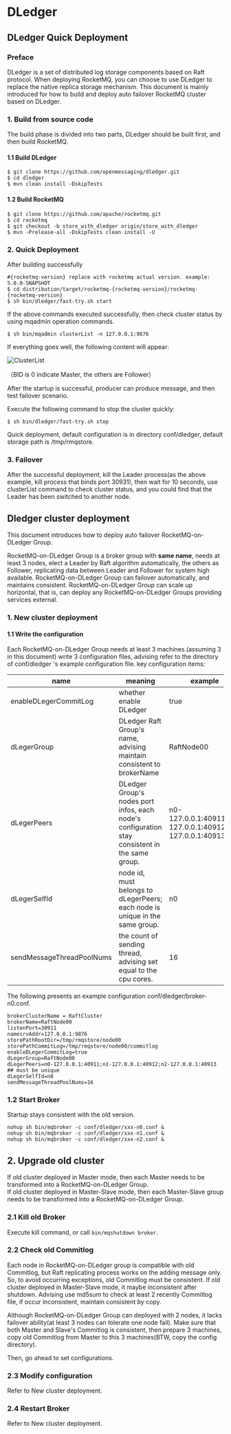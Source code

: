 # DLedger

## DLedger Quick Deployment

### Preface
DLedger is a set of distributed log storage components based on Raft protocol. When deploying RocketMQ, you can choose to use DLedger to replace the native replica storage mechanism. This document is mainly introduced for how to build and deploy auto failover RocketMQ cluster based on DLedger.

### 1. Build from source code
The build phase is divided into two parts, DLedger should be built first, and then build RocketMQ.

#### 1.1 Build DLedger

```shell
$ git clone https://github.com/openmessaging/dledger.git
$ cd dledger
$ mvn clean install -DskipTests
```

#### 1.2 Build RocketMQ

```shell
$ git clone https://github.com/apache/rocketmq.git
$ cd rocketmq
$ git checkout -b store_with_dledger origin/store_with_dledger
$ mvn -Prelease-all -DskipTests clean install -U
```

### 2. Quick Deployment

After building successfully

```shell
#{rocketmq-version} replace with rocketmq actual version. example: 5.0.0-SNAPSHOT
$ cd distribution/target/rocketmq-{rocketmq-version}/rocketmq-{rocketmq-version}
$ sh bin/dledger/fast-try.sh start
```

If the above commands executed successfully, then check cluster status by using mqadmin operation commands.

```shell
$ sh bin/mqadmin clusterList -n 127.0.0.1:9876
```

If everything goes well, the following content will appear:

![ClusterList](https://img.alicdn.com/5476e8b07b923/TB11Z.ZyCzqK1RjSZFLXXcn2XXa)

（BID is 0 indicate Master, the others are Follower）

After the startup is successful, producer can produce message, and then test failover scenario.

Execute the following command to stop the cluster quickly:

```shell
$ sh bin/dledger/fast-try.sh stop
```

Quick deployment, default configuration is in directory conf/dledger, default storage path is /tmp/rmqstore.


### 3. Failover

After the successful deployment, kill the Leader process(as the above example, kill process that binds port 30931), then wait for 10 seconds, use clusterList command to check cluster status, and you could find that the Leader has been switched to another node.

## Dledger cluster deployment

This document introduces how to deploy auto failover RocketMQ-on-DLedger Group.

RocketMQ-on-DLedger Group is a broker group with **same name**, needs at least 3 nodes, elect a Leader by Raft algorithm automatically, the others as Follower, replicating data between Leader and Follower for system high available. 
RocketMQ-on-DLedger Group can failover automatically, and maintains consistent. 
RocketMQ-on-DLedger Group can scale up horizontal, that is, can deploy any RocketMQ-on-DLedger Groups providing services external.  

### 1. New cluster deployment

#### 1.1 Write the configuration
Each RocketMQ-on-DLedger Group needs at least 3 machines.(assuming 3 in this document) 
write 3 configuration files, advising refer to the directory of conf/dledger 's example configuration file. 
key configuration items:  

| name                      | meaning                                                      | example                                                  |
| ------------------------- | ------------------------------------------------------------ | -------------------------------------------------------- |
| enableDLegerCommitLog     | whether enable DLedger                                       | true                                                     |
| dLegerGroup               | DLedger Raft Group's name, advising maintain consistent to brokerName | RaftNode00                                               |
| dLegerPeers               | DLedger Group's nodes port infos, each node's configuration stay consistent in the same group. | n0-127.0.0.1:40911;n1-127.0.0.1:40912;n2-127.0.0.1:40913 |
| dLegerSelfId              | node id, must belongs to dLegerPeers; each node is unique in the same group. | n0                                                       |
| sendMessageThreadPoolNums | the count of sending thread, advising set equal to the cpu cores. | 16                                                       |

The following presents an example configuration conf/dledger/broker-n0.conf.  

```
brokerClusterName = RaftCluster
brokerName=RaftNode00
listenPort=30911
namesrvAddr=127.0.0.1:9876
storePathRootDir=/tmp/rmqstore/node00
storePathCommitLog=/tmp/rmqstore/node00/commitlog
enableDLegerCommitLog=true
dLegerGroup=RaftNode00
dLegerPeers=n0-127.0.0.1:40911;n1-127.0.0.1:40912;n2-127.0.0.1:40913
## must be unique
dLegerSelfId=n0
sendMessageThreadPoolNums=16
```

### 1.2 Start Broker

Startup stays consistent with the old version.

`nohup sh bin/mqbroker -c conf/dledger/xxx-n0.conf & `  
`nohup sh bin/mqbroker -c conf/dledger/xxx-n1.conf & `  
`nohup sh bin/mqbroker -c conf/dledger/xxx-n2.conf & `  


## 2. Upgrade old cluster

If old cluster deployed in Master mode, then each Master needs to be transformed into a RocketMQ-on-DLedger Group.  
If old cluster deployed in Master-Slave mode, then each Master-Slave group needs to be transformed into a RocketMQ-on-DLedger Group.

### 2.1 Kill old Broker

Execute kill command, or call `bin/mqshutdown broker`.

### 2.2 Check old Commitlog

Each node in RocketMQ-on-DLedger group is compatible with old Commitlog, but Raft replicating process works on the adding message only. So, to avoid occurring exceptions, old Commitlog must be consistent.
If old cluster deployed in Master-Slave mode, it maybe inconsistent after shutdown. Advising use md5sum to check at least 2 recently Commitlog file, if occur inconsistent, maintain consistent by copy.

Although RocketMQ-on-DLedger Group can deployed with 2 nodes, it lacks failover ability(at least 3 nodes can tolerate one node fail).
Make sure that both Master and Slave's Commitlog is consistent, then prepare 3 machines, copy old Commitlog from Master to this 3 machines(BTW, copy the config directory).

Then, go ahead to set configurations.

### 2.3 Modify configuration

Refer to New cluster deployment.

### 2.4 Restart Broker 

Refer to New cluster deployment.